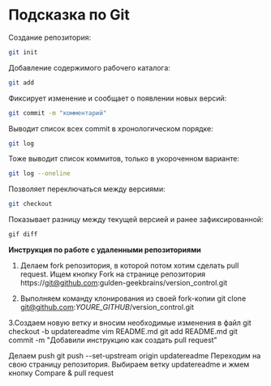 # Подсказка по Git

Создание репозитория:
```sh
git init
```

Добавление содержимого рабочего каталога:
```sh
git add
```

Фиксирует изменение и сообщает о появлении новых версий:
```sh
git commit -m "комментарий"
```
Выводит список всех commit в хронологическом порядке:
```sh
git log
```
Тоже выводит список коммитов, только в укороченном варианте:
```sh
git log --oneline
```
Позволяет переключаться между версиями:
```sh
git checkout
```
Показывает разницу между текущей версией и ранее зафиксированной:
```sh
gif diff
```

**Инструкция по работе с удаленными репозиториями**

1. Делаем fork репозитория, в которой потом хотим сделать pull request. Ищем кнопку Fork на странице репозитория https://git@github.com:gulden-geekbrains/version_control.git

2. Выполняем команду клонирования из своей fork-копии
git clone git@github.com:*YOURE_GITHUB*/version_control.git

3.Создаем новую ветку и вносим необходимые изменения в файл
git checkout -b updatereadme
vim README.md
git add README.md
git commit -m "Добавили инструкцию как создать pull request"

Делаем push
git push --set-upstream origin updatereadme
Переходим на свою страницу репозитория. Выбираем ветку updatereadme и жмем кнопку Compare & pull request
